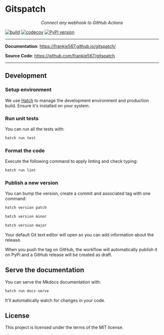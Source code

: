 # Gitspatch

<p align="center">
    <em>Connect any webhook to GitHub Actions</em>
</p>

[![build](https://github.com/frankie567/gitspatch/workflows/Build/badge.svg)](https://github.com/frankie567/gitspatch/actions)
[![codecov](https://codecov.io/gh/frankie567/gitspatch/branch/master/graph/badge.svg)](https://codecov.io/gh/frankie567/gitspatch)
[![PyPI version](https://badge.fury.io/py/gitspatch.svg)](https://badge.fury.io/py/gitspatch)

---

**Documentation**: <a href="https://frankie567.github.io/gitspatch/" target="_blank">https://frankie567.github.io/gitspatch/</a>

**Source Code**: <a href="https://github.com/frankie567/gitspatch" target="_blank">https://github.com/frankie567/gitspatch</a>

---

## Development

### Setup environment

We use [Hatch](https://hatch.pypa.io/latest/install/) to manage the development environment and production build. Ensure it's installed on your system.

### Run unit tests

You can run all the tests with:

```bash
hatch run test
```

### Format the code

Execute the following command to apply linting and check typing:

```bash
hatch run lint
```

### Publish a new version

You can bump the version, create a commit and associated tag with one command:

```bash
hatch version patch
```

```bash
hatch version minor
```

```bash
hatch version major
```

Your default Git text editor will open so you can add information about the release.

When you push the tag on GitHub, the workflow will automatically publish it on PyPi and a GitHub release will be created as draft.

## Serve the documentation

You can serve the Mkdocs documentation with:

```bash
hatch run docs-serve
```

It'll automatically watch for changes in your code.

## License

This project is licensed under the terms of the MIT license.

